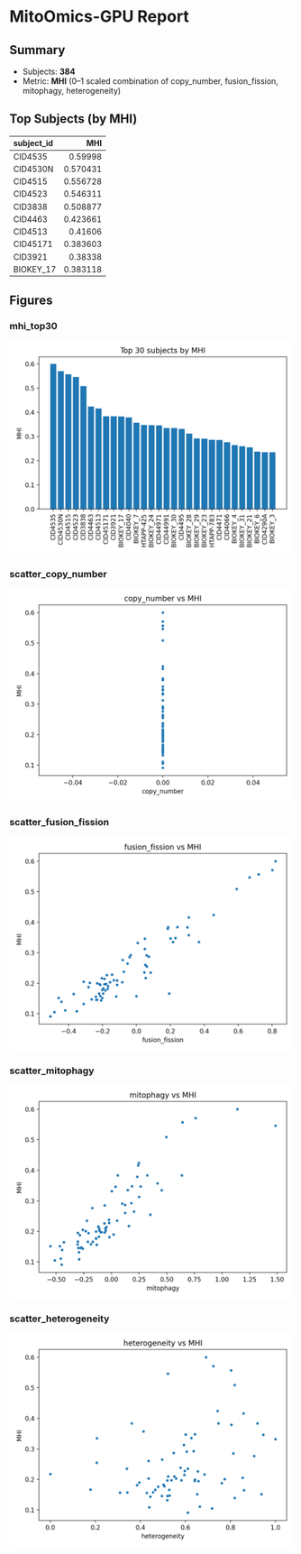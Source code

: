 # MitoOmics-GPU Report

## Summary

- Subjects: **384**
- Metric: **MHI** (0–1 scaled combination of copy_number, fusion_fission, mitophagy, heterogeneity)

## Top Subjects (by MHI)

| subject_id   |      MHI |
|:-------------|---------:|
| CID4535      | 0.59998  |
| CID4530N     | 0.570431 |
| CID4515      | 0.556728 |
| CID4523      | 0.546311 |
| CID3838      | 0.508877 |
| CID4463      | 0.423661 |
| CID4513      | 0.41606  |
| CID45171     | 0.383603 |
| CID3921      | 0.38338  |
| BIOKEY_17    | 0.383118 |

## Figures

### mhi_top30

![mhi_top30](mhi_top30.png)

### scatter_copy_number

![scatter_copy_number](scatter_copy_number_vs_MHI.png)

### scatter_fusion_fission

![scatter_fusion_fission](scatter_fusion_fission_vs_MHI.png)

### scatter_mitophagy

![scatter_mitophagy](scatter_mitophagy_vs_MHI.png)

### scatter_heterogeneity

![scatter_heterogeneity](scatter_heterogeneity_vs_MHI.png)

